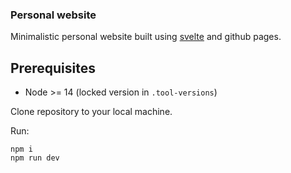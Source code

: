 ### Personal website

Minimalistic personal website built using [svelte](https://svelte.dev/) and github pages.

## Prerequisites

- Node >= 14 (locked version in `.tool-versions`)

Clone repository to your local machine.

Run:

```
npm i
npm run dev
```
